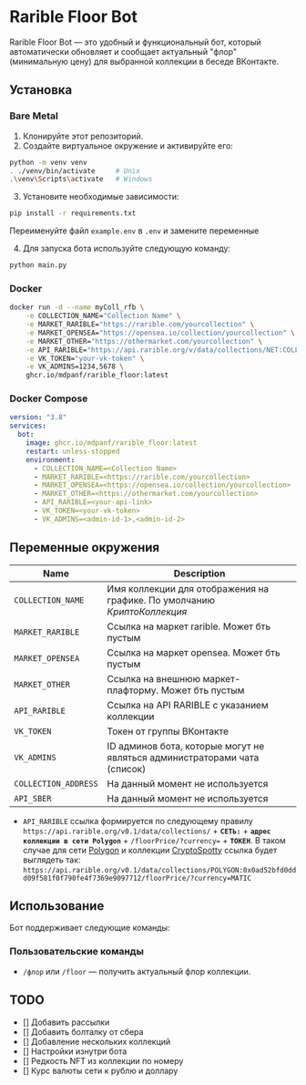 # Rarible Floor Bot

Rarible Floor Bot — это удобный и функциональный бот, который автоматически обновляет и сообщает актуальный "флор" (минимальную цену) для выбранной коллекции в беседе ВКонтакте.

## Установка

### Bare Metal
1. Клонируйте этот репозиторий.
2. Создайте виртуальное окружение и активируйте его:
```sh
python -m venv venv
. ./venv/bin/activate     # Unix
.\venv\Scripts\activate   # Windows
```

3. Установите необходимые зависимости:
```sh
pip install -r requirements.txt
```

Переименуйте файл `example.env` в `.env` и замените переменные

4. Для запуска бота используйте следующую команду:
```sh
python main.py
```

### Docker

```sh
docker run -d --name myColl_rfb \
    -e COLLECTION_NAME="Collection Name" \
    -e MARKET_RARIBLE="https://rarible.com/yourcollection" \
    -e MARKET_OPENSEA="https://opensea.io/collection/yourcollection" \
    -e MARKET_OTHER="https://othermarket.com/yourcollection" \
    -e API_RARIBLE="https://api.rarible.org/v/data/collections/NET:COLLECTION/floorPrice/?currency=CUR" \
    -e VK_TOKEN="your-vk-token" \
    -e VK_ADMINS=1234,5678 \
    ghcr.io/mdpanf/rarible_floor:latest
```

### Docker Compose

```yaml
version: "3.8"
services:
  bot:
    image: ghcr.io/mdpanf/rarible_floor:latest
    restart: unless-stopped
    environment:
      - COLLECTION_NAME=<Collection Name>
      - MARKET_RARIBLE=<https://rarible.com/yourcollection>
      - MARKET_OPENSEA=<https://opensea.io/collection/yourcollection>
      - MARKET_OTHER=<https://othermarket.com/yourcollection>
      - API_RARIBLE=<your-api-link>
      - VK_TOKEN=<your-vk-token>
      - VK_ADMINS=<admin-id-1>,<admin-id-2>
```

## Переменные окружения

| Name                 | Description                                                  |
| -------------------- | ------------------------------------------------------------ |
| `COLLECTION_NAME`    | Имя коллекции для отображения на графике. По умолчанию *КриптоКоллекция* |
| `MARKET_RARIBLE`     | Ссылка на маркет rarible. Может бть пустым                   |
| `MARKET_OPENSEA`     | Ссылка на маркет opensea. Может бть пустым                   |
| `MARKET_OTHER`       | Ссылка на внешнюю маркет-плафторму. Может бть пустым         |
| `API_RARIBLE`        | Ссылка на API RARIBLE с указанием коллекции                  |
| `VK_TOKEN`           | Токен от группы ВКонтакте                                    |
| `VK_ADMINS`          | ID админов бота, которые могут не являться администраторами чата (список) |
| `COLLECTION_ADDRESS` | На данный момент не используется                             |
| `API_SBER`           | На данный момент не используется                             |

- `API_RARIBLE` ссылка формируется по следующему правилу `https://api.rarible.org/v0.1/data/collections/` + **`СЕТЬ:`** + **`адрес коллекции в сети Polygon`** + `/floorPrice/?currency=` + **`ТОКЕН`**. В таком случае для сети [Polygon](https://polygon.technology) и коллекции [CryptoSpotty](https://rarible.com/Cryptospotty) ссылка будет выглядеть так: `https://api.rarible.org/v0.1/data/collections/POLYGON:0x0ad52bfd0ddd09f581f0f790fe4f7369e9097712/floorPrice/?currency=MATIC`



## Использование
Бот поддерживает следующие команды:

### Пользовательские команды
- `/флор` или `/floor` — получить актуальный флор коллекции.

## TODO
- [] Добавить рассылки
- [] Добавить болталку от сбера
- [] Добавление нескольких коллекций
- [] Настройки изнутри бота
- [] Редкость NFT из коллекции по номеру
- [] Курс валюты сети к рублю и доллару